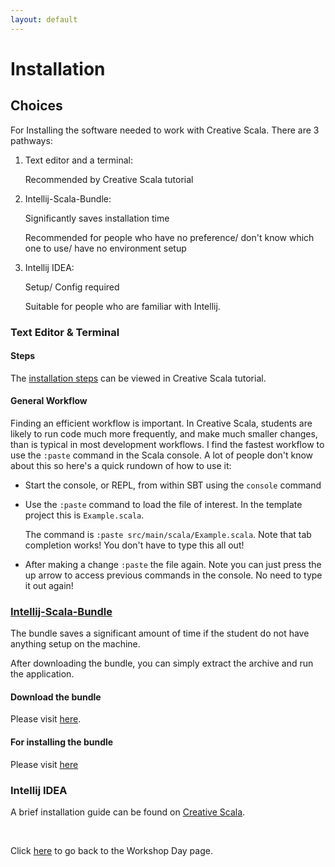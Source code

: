 ```yaml
---
layout: default
---
```


# Installation

## Choices
For Installing the software needed to work with Creative Scala. There are 3 pathways:

1. Text editor and a terminal:

   Recommended by Creative Scala tutorial


2. Intellij-Scala-Bundle:

   Significantly saves installation time

   Recommended for people who have no preference/ don't know which one to use/ have no environment setup


3. Intellij IDEA:

   Setup/ Config required

   Suitable for people who are familiar with Intellij.


### Text Editor & Terminal

#### Steps
   The [installation steps](http://www.creativescala.org/creative-scala.html#installing-terminal-software-and-a-text-editors) can be viewed in Creative Scala tutorial.

#### General Workflow

   Finding an efficient workflow is important. In Creative Scala, students are likely to run code much more frequently, and make much smaller changes, than is typical in most development workflows. I find the fastest workflow to use the `:paste` command in the Scala console. A lot of people don't know about this so here's a quick rundown of how to use it:

- Start the console, or REPL, from within SBT using the `console` command
- Use the `:paste` command to load the file of interest. In the template project this is `Example.scala`.

   The command is `:paste src/main/scala/Example.scala`. Note that tab completion works! You don't have to type this all out!

- After making a change `:paste` the file again. Note you can just press the up arrow to access previous commands in the console. No need to type it out again!


### [Intellij-Scala-Bundle](https://github.com/JetBrains/intellij-scala-bundle)
   The bundle saves a significant amount of time if the student do not have anything setup on the machine.

   After downloading the bundle, you can simply extract the archive and run the application.


#### Download the bundle
   Please visit [here](https://github.com/JetBrains/intellij-scala-bundle#download).


#### For installing the bundle
   Please visit [here](https://github.com/JetBrains/intellij-scala-bundle#install-the-bundle)


### Intellij IDEA
   A brief installation guide can be found on [Creative Scala](http://www.creativescala.org/creative-scala.html#intellij).

<br>

Click [here](/workshop-day) to go back to the Workshop Day page.
